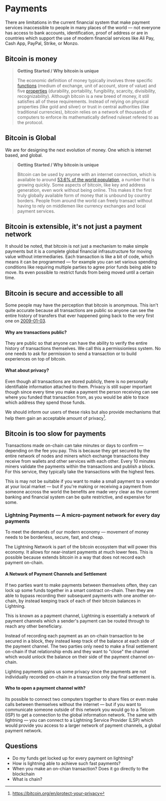 # Payments

There are limitations in the current financial system that make payment services inaccessible to people in many places of the world — not everyone has access to bank accounts, identification, proof of address or are in countries which support the use of modern financial services like Ali Pay, Cash App, PayPal, Strike, or Monzo.

## Bitcoin is money

> **Getting Started / Why bitcoin is unique**
>
> The economic definition of money typically involves three specific [functions](https://en.wikipedia.org/wiki/Money#Functions) (medium of exchange, unit of account, store of value) and five [properties](https://en.wikipedia.org/wiki/Money#Properties) (durability, portability, fungibility, scarcity, divisibility, recognizability). Although bitcoin is a new breed of money, it still satisfies all of these requirements. Instead of relying on physical properties (like gold and silver) or trust in central authorities (like traditional currencies), bitcoin relies on a network of thousands of computers to enforce its mathematically defined ruleset refered to as the protocol.

## Bitcoin is Global

We are for designing the next evolution of money. One which is internet based, and global.

> **Getting Started / Why bitcoin is unique**
>
> Bitcoin can be used by anyone with an internet connection, which is available to around [53.6% of the world population](https://en.wikipedia.org/wiki/Global_Internet_usage), a number that is growing quickly. Some aspects of bitcoin, like key and address generation, even work without being online. This makes it the first truly globally available form of money that is unbound by country borders. People from around the world can freely transact without having to rely on middlemen like currency exchanges and local payment services.

## Bitcoin is extensible, it's not just a payment network

It should be noted, that bitcoin is not just a mechanism to make simple payments but it is a complete global financial infrasutructure for moving value without intermediaries. Each transaction is like a bit of code, which means it can be programmed — for example you can set various spending conditions like requiring multiple parties to agree prior funds being able to move. Its even possible to restrict funds from being moved until a certain time.

## Bitcoin is secure and accessible to all

Some people may have the perception that bitcoin is anonymous. This isn't quite accurate because all transactions are public so anyone can see the entire history of transfers that ever happened going back to the very first one on [2009-01-03](https://blockstream.info/tx/4a5e1e4baab89f3a32518a88c31bc87f618f76673e2cc77ab2127b7afdeda33b).

#### Why are transactions public?

They are public so that anyone can have the ability to verify the entire history of transactions themselves. We call this a permissionless system. No one needs to ask for permission to send a transaction or to build experiences on top of bitcoin.

#### What about privacy?

Even though all transactions are stored publicly, there is no personally identifiable information attached to them. Privacy is still super important though since every time you make a payment the person receiving can see where you funded that transaction from, as you would be able to trace which address they spend those funds.

We should inform our users of these risks but also provide mechanisms that help them gain an acceptable amount of privacy[^1].

## Bitcoin is too slow for payments

Transactions made on-chain can take minutes or days to confirm — depending on the fee you pay. This is because they get secured by the entire network of nodes and miners which exchange transactions they receive from wallets and other services with each other. Every 10 minutes miners validate the payments within the transactions and publish a block. For this service, they typically take the transactions with the highest fees.

This is may not be suitable if you want to make a small payment to a vendor at your local market — but if you're making or receiving a payment from someone accross the world the benefits are made very clear as the current banking and financial system can be quite restrictive, and expensive for some.

### Lightning Payments — A micro-payment network for every day payments

To meet the demands of our modern economy — movement of money needs to be borderless, secure, fast, and cheap.

The Lightning Network is part of the bitcoin ecosystem that will power this economy. It allows for near-instant payments at much lower fees. This is possible because extends bitcoin in a way that does not record each payment on-chain.

#### A Network of Payment Channels and Settlement 

If two parties want to make payments between themselves often, they can lock up some funds together in a smart contract on-chain. Then they are able to bypass recording their subsequent payments with one another on-chain, by instead keeping track of each of their bitcoin balances in Lightning.

This is known as a payment channel, Lightning is essentially a network of payment channels which a sender's payment can be routed through to reach any other beneficiary.

Instead of recording each payment as an on-chain transaction to be secured in a block, they instead keep track of the balance at each side of the payment channel. The two parties only need to make a final settlement on-chain if that relationship ends and they want to "close" the channel which would unlock the balance on their side of the payment channel on-chain.

Lighting payments gains us some privacy since the payments are not individually recorded on-chain in a transaction only the final settlement is.

#### Who to open a payment channel with?

Its possible to connect two computers together to share files or even make calls between themselves without the internet — but if you want to communicate someone outside of this network you would go to a Telcom (ISP) to get a connection to the global information network. The same with lightning — you can connect to a Lightning Service Provider (LSP) which would provide you access to a larger network of payment channels, a global payment network.

## Questions

- Do my funds get locked up for every payment on lightning?
- How is lightning able to achieve such fast payments?
- When you make an on-chian transaction? Does it go directly to the blockchain
- What is chain?

[^1]: https://bitcoin.org/en/protect-your-privacy